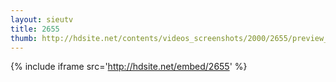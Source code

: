 ```yaml
---
layout: sieutv
title: 2655
thumb: http://hdsite.net/contents/videos_screenshots/2000/2655/preview_360p.mp4.jpg
---
```

{% include iframe src='http://hdsite.net/embed/2655' %}
 
